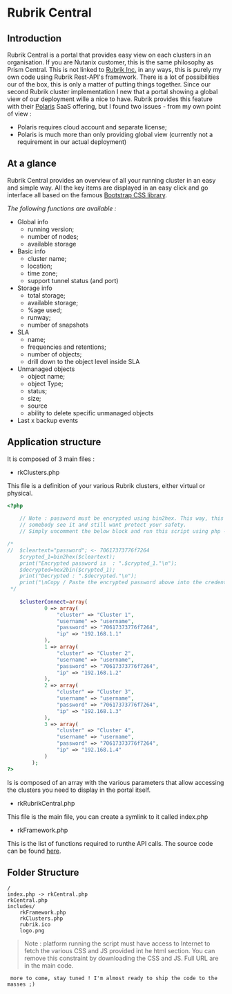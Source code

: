 # Rubrik Central
## Introduction
Rubrik Central is a portal that provides easy view on each clusters in an organisation. If you are Nutanix customer, this is the same philosophy as Prism Central. This is not linked to [Rubrik Inc.](http://www.rubrik.com) in any ways, this is purely my own code using Rubrik Rest-API's framework. There is a lot of possibilities our of the box, this is only a matter of putting things together. Since our second Rubrik cluster implementation I new that a portal showing a global view of our deployment wille a nice to have. Rubrik provides this feature with their [Polaris](https://www.rubrik.com/product/polaris-overview/) SaaS offering, but I found two issues - from my own point of view : 
* Polaris requires cloud account and separate license;
* Polaris is much more than only providing global view (currently not a requirement in our actual deployment)

## At a glance

Rubrik Central provides an overview of all your running cluster in an easy and simple way. All the key items are displayed in an easy click and go interface all based on the famous [Bootstrap CSS library](https://getbootstrap.com/).

_The following functions are available :_

* Global info
  - running version;
  - number of nodes;
  - available storage
* Basic info
  - cluster name;
  - location;
  - time zone;
  - support tunnel status (and port)
* Storage info
  - total storage;
  - available storage;
  - %age used;
  - runway;
  - number of snapshots
* SLA
  - name;
  - frequencies and retentions;
  - number of objects;
  - drill down to the object level inside SLA
* Unmanaged objects
  - object name;
  - object Type;
  - status;
  - size;
  - source
  - ability to delete specific unmanaged objects 
* Last x backup events

## Application structure

It is composed of 3 main files : 

- rkClusters.php

This file is a definition of your various Rubrik clusters, either virtual or physical.

```php
<?php
	
	// Note : password must be encrypted using bin2hex. This way, this is more safe in case of 
	// somebody see it and still want protect your safety.
	// Simply uncomment the below block and run this script using php -f adding the clear text password in the cleartext zone below.

/*
// 	$cleartext="password"; <- 70617373776f7264
	$crypted_1=bin2hex($cleartext);
	print("Encrypted password is  : ".$crypted_1."\n");
	$decrypted=hex2bin($crypted_1);
	print("Decrypted : ".$decrypted."\n");
	print("\nCopy / Paste the encrypted password above into the credential file.\n");
 */	
	
	$clusterConnect=array(
			0 => array(
				"cluster" => "Cluster 1",
				"username" => "username",
				"password" => "70617373776f7264",
				"ip" => "192.168.1.1"
			),
			1 => array(
				"cluster" => "Cluster 2",
				"username" => "username",
				"password" => "70617373776f7264",
				"ip" => "192.168.1.2"
			),
			2 => array(
				"cluster" => "Cluster 3",
				"username" => "username",
				"password" => "70617373776f7264",
				"ip" => "192.168.1.3"
			),
			3 => array(
				"cluster" => "Cluster 4",
				"username" => "username",
				"password" => "70617373776f7264",
				"ip" => "192.168.1.4"
			)
		);
?>
```

Is is composed of an array with the various parameters that allow accessing the clusters you need to display in the portal itself.

- rkRubrikCentral.php

This file is the main file, you can create a symlink to it called index.php 

- rkFramework.php

This is the list of functions required to runthe API calls. The source code can be found [here](https://github.com/flhoest/Rubrik/blob/master/rkFramework.php).

## Folder Structure

```
/
index.php -> rkCentral.php
rkCentral.php
includes/
	rkFramework.php
	rkClusters.php
	rubrik.ico
	logo.png
```

> Note : platform running the script must have access to Internet to fetch the various CSS and JS provided int he html <head> section. You can remove this constraint by downloading the CSS and JS. Full URL are in the main code.
	
```
 more to come, stay tuned ! I'm almost ready to ship the code to the masses ;)
```
